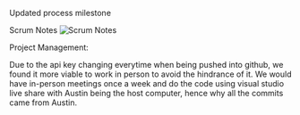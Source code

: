 Updated process milestone

Scrum Notes
![Scrum Notes](https://user-images.githubusercontent.com/82550231/165877859-d5953415-325d-4ecc-a2e0-89e57fc6e758.PNG)

Project Management:

Due to the api key changing everytime when being pushed into github, we found it more viable to work in person to avoid the hindrance of it. We would have in-person meetings once a week and do the code using visual studio live share with Austin being the host computer, hence why all the commits came from Austin.
